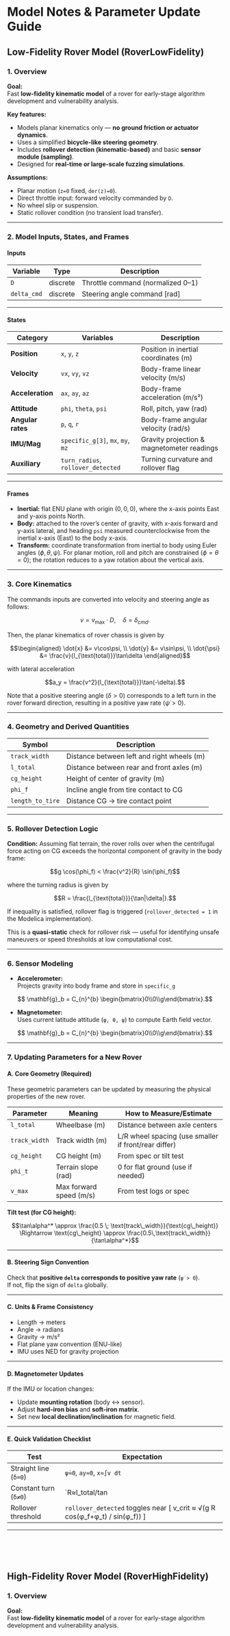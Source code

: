 # Model Notes & Parameter Update Guide
## Low-Fidelity Rover Model (RoverLowFidelity)

### 1. Overview

**Goal:**  
Fast **low-fidelity kinematic model** of a rover for early-stage algorithm development and vulnerability analysis.

**Key features:**
- Models planar kinematics only — **no ground friction or actuator dynamics**.  
- Uses a simplified **bicycle-like steering geometry**.  
- Includes **rollover detection (kinematic-based)** and basic **sensor module (sampling)**.  
- Designed for **real-time or large-scale fuzzing simulations**.

**Assumptions:**
- Planar motion (`z=0` fixed, `der(z)=0`).  
- Direct throttle input: forward velocity commanded by `D`.  
- No wheel slip or suspension.  
- Static rollover condition (no transient load transfer).

---

### 2. Model Inputs, States, and Frames

#### Inputs
| Variable | Type | Description |
|-----------|------|-------------|
| `D` | discrete | Throttle command (normalized 0–1) |
| `delta_cmd` | discrete | Steering angle command [rad] |

---

#### States
| Category | Variables | Description |
|-----------|------------|-------------|
| **Position** | `x`, `y`, `z` | Position in inertial coordinates (m) |
| **Velocity** | `vx`, `vy`, `vz` | Body-frame linear velocity (m/s) |
| **Acceleration** | `ax`, `ay`, `az` | Body-frame acceleration (m/s²) |
| **Attitude** | `phi`, `theta`, `psi` | Roll, pitch, yaw (rad) |
| **Angular rates** | `p`, `q`, `r` | Body-frame angular velocity (rad/s) |
| **IMU/Mag** | `specific_g[3]`, `mx`, `my`, `mz` | Gravity projection & magnetometer readings |
| **Auxiliary** | `turn_radius`, `rollover_detected` | Turning curvature and rollover flag |

---

#### Frames

- **Inertial:** flat ENU plane with origin $(0,0,0)$, where the x-axis points East and y-axis points North.  
- **Body:** attached to the rover’s center of gravity, with x-axis forward and y-axis lateral, and heading `psi` measured counterclockwise from the inertial x-axis (East) to the body x-axis.  
- **Transform:** coordinate transformation from inertial to body using Euler angles $(\phi, \theta, \psi)$. For planar motion, roll and pitch are constrained $(\phi=\theta=0)$; the rotation reduces to a yaw rotation about the vertical axis.

---

### 3. Core Kinematics

The commands inputs are converted into velocity and steering angle as follows:
``` math
v = v_{\max} \cdot D,\quad \delta = \delta_{cmd}.
```

Then, the planar kinematics of rover chassis is given by

``` math
\begin{aligned}
\dot{x} &= v\cos\psi, \\
\dot{y} &= v\sin\psi, \\
\dot{\psi} &= \frac{v}{l_{\text{total}}}\tan\delta
\end{aligned}
```

with lateral acceleration

``` math
a_y = \frac{v^2}{l_{\text{total}}}\tan(-\delta).
```

Note that a positive steering angle $(\delta > 0)$ corresponds to a left turn in the rover forward direction, resulting in a positive yaw rate $(\dot{\psi} > 0)$. 

---

### 4. Geometry and Derived Quantities

| Symbol | Description |
|---------|--------------|
| `track_width` | Distance between left and right wheels (m) |
| `l_total` | Distance between rear and front axles (m) |
| `cg_height` | Height of center of gravity (m) |
| `phi_f` | Incline angle from tire contact to CG |
| `length_to_tire` | Distance CG → tire contact point |

---

### 5. Rollover Detection Logic

**Condition:**
Assuming flat terrain, the rover rolls over when the centrifugal force acting on CG exceeds the horizontal component of gravity in the body frame:
``` math
g \cos(\phi_f) < \frac{v^2}{R} \sin(\phi_f)
```

where the turning radius is given by
``` math
R = \frac{l_{\text{total}}}{\tan|\delta|}.
```

If inequality is satisfied, rollover flag is triggered (`rollover_detected = 1` in the Modelica implementation).

This is a **quasi-static** check for rollover risk — useful for identifying unsafe maneuvers or speed thresholds at low computational cost.

---

### 6. Sensor Modeling

- **Accelerometer:**  
  Projects gravity into body frame and store in  `specific_g`
 ``` math
  \mathbf{g}_b = C_{n}^{b} \begin{bmatrix}0\\0\\g\end{bmatrix}.
 ``` 

- **Magnetometer:**  
  Uses current latitude attitude (`φ, θ, ψ`) to compute Earth field vector.  
 ``` math
  \mathbf{g}_b = C_{n}^{b} \begin{bmatrix}0\\0\\g\end{bmatrix}.
 ``` 

---

### 7. Updating Parameters for a New Rover

#### A. Core Geometry (Required)
These geometric parameters can be updated by measuring the physical properties of the new rover.

| Parameter | Meaning | How to Measure/Estimate |
|------------|----------|-------------------------|
| `l_total` | Wheelbase (m) | Distance between axle centers |
| `track_width` | Track width (m) | L/R wheel spacing (use smaller if front/rear differ) |
| `cg_height` | CG height (m) | From spec or tilt test |
| `phi_t` | Terrain slope (rad) | 0 for flat ground (use if needed) |
| `v_max` | Max forward speed (m/s) | From test logs or spec |

**Tilt test (for CG height):**
 ``` math
\tan\alpha^* \approx \frac{0.5 \; \text{track\_width}}{\text{cg\_height}} \Rightarrow \text{cg\_height} \approx \frac{0.5\,\text{track\_width}}{\tan\alpha^*}
```

---

#### B. Steering Sign Convention

Check that **positive `delta` corresponds to positive yaw rate** (`ψ̇ > 0`).  
If not, flip the sign of `delta` globally.

---

#### C. Units & Frame Consistency

- Length → meters  
- Angle → radians  
- Gravity → m/s²  
- Flat plane yaw convention (ENU-like)  
- IMU uses NED for gravity projection

---

#### D. Magnetometer Updates

If the IMU or location changes:
- Update **mounting rotation** (body ↔ sensor).  
- Adjust **hard-iron bias** and **soft-iron matrix**.  
- Set new **local declination/inclination** for magnetic field.

---

#### E. Quick Validation Checklist

| Test | Expectation |
|------|--------------|
| Straight line (`δ=0`) | `ψ̇≈0`, `ay≈0`, `x≈∫v dt` |
| Constant turn (`δ≠0`) | `R≈l_total/tan|δ|`, `ψ̇≈v/R`, `ay≈v²/R` |
| Rollover threshold | `rollover_detected` toggles near  \[ v_crit ≈ √(g R cos(φ_f+φ_t) / sin(φ_f)) \] |

---

<br/><br/><br/>

## High-Fidelity Rover Model (RoverHighFidelity)

### 1. Overview

**Goal:**  
Fast **low-fidelity kinematic model** of a rover for early-stage algorithm development and vulnerability analysis.